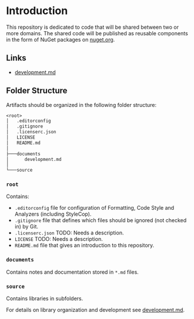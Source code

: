 # Introduction

This repository is dedicated to code that will be shared between two or more domains. The shared code will be published as reusable components in the form of NuGet packages on [nuget.org](https://www.nuget.org/).

## Links

- [development.md](./documents/development.md)

## Folder Structure

Artifacts should be organized in the following folder structure:

``` txt
<root>
│   .editorconfig
│   .gitignore
│   .licenserc.json
│   LICENSE
│   README.md
│
├───documents
│      development.md
│
└───source
```

### `root`

Contains:

- `.editorconfig` file for configuration of Formatting, Code Style and Analyzers (including StyleCop).
- `.gitignore` file that defines which files should be ignored (not checked in) by Git.
- `.licenserc.json` TODO: Needs a description.
- `LICENSE` TODO: Needs a description.
- `README.md` file that gives an introduction to this repository.

### `documents`

Contains notes and documentation stored in `*.md` files.

### `source`

Contains libraries in subfolders.

For details on library organization and development see [development.md](./documents/development.md).
